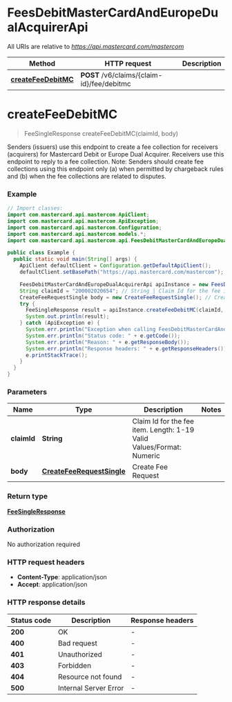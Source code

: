 # FeesDebitMasterCardAndEuropeDualAcquirerApi

All URIs are relative to *https://api.mastercard.com/mastercom*

Method | HTTP request | Description
------------- | ------------- | -------------
[**createFeeDebitMC**](FeesDebitMasterCardAndEuropeDualAcquirerApi.md#createFeeDebitMC) | **POST** /v6/claims/{claim-id}/fee/debitmc | 


<a name="createFeeDebitMC"></a>
# **createFeeDebitMC**
> FeeSingleResponse createFeeDebitMC(claimId, body)



Senders (issuers) use this endpoint to create a fee collection for receivers (acquirers) for Mastercard Debit or Europe Dual Acquirer. Receivers use this endpoint to reply to a fee collection.   Note: Senders should create fee collections using this endpoint only (a) when permitted by chargeback rules and (b) when the fee collections are related to disputes.

### Example
```java
// Import classes:
import com.mastercard.api.mastercom.ApiClient;
import com.mastercard.api.mastercom.ApiException;
import com.mastercard.api.mastercom.Configuration;
import com.mastercard.api.mastercom.models.*;
import com.mastercard.api.mastercom.api.FeesDebitMasterCardAndEuropeDualAcquirerApi;

public class Example {
  public static void main(String[] args) {
    ApiClient defaultClient = Configuration.getDefaultApiClient();
    defaultClient.setBasePath("https://api.mastercard.com/mastercom");

    FeesDebitMasterCardAndEuropeDualAcquirerApi apiInstance = new FeesDebitMasterCardAndEuropeDualAcquirerApi(defaultClient);
    String claimId = "200002020654"; // String | Claim Id for the fee item.   Length: 1-19   Valid Values/Format: Numeric
    CreateFeeRequestSingle body = new CreateFeeRequestSingle(); // CreateFeeRequestSingle | Create Fee Request
    try {
      FeeSingleResponse result = apiInstance.createFeeDebitMC(claimId, body);
      System.out.println(result);
    } catch (ApiException e) {
      System.err.println("Exception when calling FeesDebitMasterCardAndEuropeDualAcquirerApi#createFeeDebitMC");
      System.err.println("Status code: " + e.getCode());
      System.err.println("Reason: " + e.getResponseBody());
      System.err.println("Response headers: " + e.getResponseHeaders());
      e.printStackTrace();
    }
  }
}
```

### Parameters

Name | Type | Description  | Notes
------------- | ------------- | ------------- | -------------
 **claimId** | **String**| Claim Id for the fee item.   Length: 1-19   Valid Values/Format: Numeric |
 **body** | [**CreateFeeRequestSingle**](CreateFeeRequestSingle.md)| Create Fee Request |

### Return type

[**FeeSingleResponse**](FeeSingleResponse.md)

### Authorization

No authorization required

### HTTP request headers

 - **Content-Type**: application/json
 - **Accept**: application/json

### HTTP response details
| Status code | Description | Response headers |
|-------------|-------------|------------------|
**200** | OK |  -  |
**400** | Bad request |  -  |
**401** | Unauthorized |  -  |
**403** | Forbidden |  -  |
**404** | Resource not found |  -  |
**500** | Internal Server Error |  -  |

